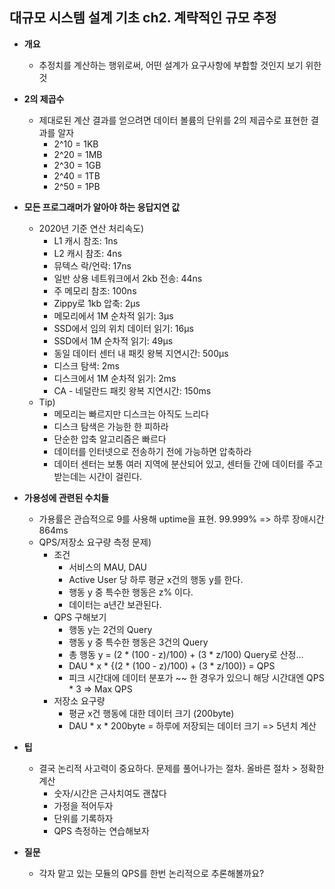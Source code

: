 ## 대규모 시스템 설계 기초 ch2. 계략적인 규모 추정
- **개요**
  - 추정치를 계산하는 행위로써, 어떤 설계가 요구사항에 부합할 것인지 보기 위한 것

- **2의 제곱수**
  - 제대로된 계산 결과를 얻으려면 데이터 볼륨의 단위를 2의 제곱수로 표현한 결과를 알자
    - 2^10 = 1KB
    - 2^20 = 1MB
    - 2^30 = 1GB
    - 2^40 = 1TB
    - 2^50 = 1PB

- **모든 프로그래머가 알아야 하는 응답지연 값**
  - 2020년 기준 연산 처리속도)
    - L1 캐시 참조: 1ns
    - L2 캐시 참조: 4ns
    - 뮤텍스 락/언락: 17ns
    - 일반 상용 네트워크에서 2kb 전송: 44ns
    - 주 메모리 참조: 100ns
    - Zippy로 1kb 압축: 2μs
    - 메모리에서 1M 순차적 읽기: 3μs
    - SSD에서 임의 위치 데이터 읽기: 16μs
    - SSD에서 1M 순차적 읽기: 49μs
    - 동일 데이터 센터 내 패킷 왕복 지연시간: 500μs
    - 디스크 탐색: 2ms
    - 디스크에서 1M 순차적 읽기: 2ms
    - CA - 네덜란드 패킷 왕복 지연시간: 150ms
  - Tip)
    - 메모리는 빠르지만 디스크는 아직도 느리다
    - 디스크 탐색은 가능한 한 피하라
    - 단순한 압축 알고리즘은 빠르다
    - 데이터를 인터넷으로 전송하기 전에 가능하면 압축하라
    - 데이터 센터는 보통 여러 지역에 분산되어 있고, 센터들 간에 데이터를 주고 받는데는 시간이 걸린다. 

- **가용성에 관련된 수치들**
  - 가용률은 관습적으로 9를 사용해 uptime을 표현. 99.999% => 하루 장애시간 864ms
  - QPS/저장소 요구량 측정 문제)
    - 조건
      - 서비스의 MAU, DAU
      - Active User 당 하루 평균 x건의 행동 y를 한다.
      - 행동 y 중 특수한 행동은 z% 이다.
      - 데이터는 a년간 보관된다.
    - QPS 구해보기
      - 행동 y는 2건의 Query
      - 행동 y 중 특수한 행동은 3건의 Query
      - 총 행동 y = (2 * (100 - z)/100) + (3 * z/100) Query로 산정...
      - DAU * x * {(2 * (100 - z)/100) + (3 * z/100)} = QPS
      - 피크 시간대에 데이터 분포가 ~~ 한 경우가 있으니 해당 시간대엔 QPS * 3 => Max QPS
    - 저장소 요구량
      - 평균 x건 행동에 대한 데이터 크기 (200byte)
      - DAU * x * 200byte = 하루에 저장되는 데이터 크기 => 5년치 계산

- **팁**
  - 결국 논리적 사고력이 중요하다. 문제를 풀어나가는 절차. 올바른 절차 > 정확한 계산
    - 숫자/시간은 근사치여도 괜찮다
    - 가정을 적어두자
    - 단위를 기록하자
    - QPS 측정하는 연습해보자

- **질문**
  - 각자 맡고 있는 모듈의 QPS를 한번 논리적으로 추론해볼까요?
